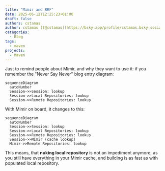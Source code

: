 ```yaml
---
title: "Mimir and RRF"
date: 2025-06-12T12:25:23+01:00
draft: false
authors: cstamas
author: cstamas ([@cstamas](https://bsky.app/profile/cstamas.bsky.social))
categories:
  - Blog
tags:
  - maven
projects:
  - Maven
---
```


Just to remind people about Mimir, and why they want to use it: if you remember the "Never Say Never" blog entry
diagram:

```mermaid
sequenceDiagram
  autoNumber
  Session->>Session: lookup
  Session->>Local Repositories: lookup
  Session->>Remote Repositories: lookup
```

With Mimir on board, it changes to this:

```mermaid
sequenceDiagram
  autoNumber
  Session->>Session: lookup
  Session->>Local Repositories: lookup
  Session->>Remote Repositories: lookup
  Session->>Mimir (cache lookup)
  Mimir->>Remote Repositories: lookup
```

This means, that **nuking local repository** is not an impediment anymore, as you still have everything in your
Mimir cache, and building is as fast as with populated local repository.
